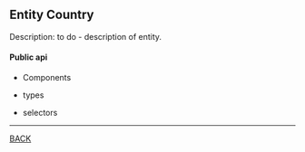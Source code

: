 ## Entity Country

Description:
to do - description of entity.

#### Public api

- Components



- types



- selectors



----
[BACK](/README.md)